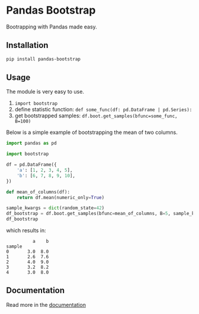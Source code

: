 # Pandas Bootstrap

Bootrapping with Pandas made easy.

## Installation

```bash
pip install pandas-bootstrap
```

## Usage

The module is very easy to use. 

1. `import bootstrap`
2. define statistic function: `def some_func(df: pd.DataFrame | pd.Series):`
3. get bootstrapped samples: `df.boot.get_samples(bfunc=some_func, B=100)`

Below is a simple example of bootstrapping the mean of two columns.

```python
import pandas as pd

import bootstrap

df = pd.DataFrame({
    'a': [1, 2, 3, 4, 5],
    'b': [6, 7, 8, 9, 10],
})

def mean_of_columns(df):
    return df.mean(numeric_only=True)

sample_kwargs = dict(random_state=42)
df_bootstrap = df.boot.get_samples(bfunc=mean_of_columns, B=5, sample_kwargs=sample_kwargs)
df_bootstrap
```

which results in:

```text 
          a    b
sample          
0       3.0  8.0
1       2.6  7.6
2       4.0  9.0
3       3.2  8.2
4       3.0  8.0
```

## Documentation

Read more in the [documentation](https://wd60622.github.io/pandas-bootstrap/)